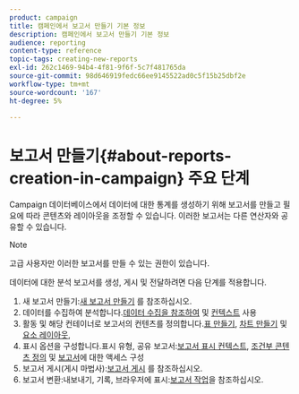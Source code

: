 ```yaml
---
product: campaign
title: 캠페인에서 보고서 만들기 기본 정보
description: 캠페인에서 보고서 만들기 기본 정보
audience: reporting
content-type: reference
topic-tags: creating-new-reports
exl-id: 262c1469-94b4-4f81-9f6f-5c7f481765da
source-git-commit: 98d646919fedc66ee9145522ad0c5f15b25dbf2e
workflow-type: tm+mt
source-wordcount: '167'
ht-degree: 5%

---
```


# 보고서 만들기{#about-reports-creation-in-campaign} 주요 단계

Campaign 데이터베이스에서 데이터에 대한 통계를 생성하기 위해 보고서를 만들고 필요에 따라 콘텐츠와 레이아웃을 조정할 수 있습니다. 이러한 보고서는 다른 연산자와 공유할 수 있습니다.

>[!NOTE]
>
>고급 사용자만 이러한 보고서를 만들 수 있는 권한이 있습니다.

데이터에 대한 분석 보고서를 생성, 게시 및 전달하려면 다음 단계를 적용합니다.

1. 새 보고서 만들기:[새 보고서 만들기](../../reporting/using/creating-a-new-report.md) 를 참조하십시오.
1. 데이터를 수집하여 분석합니다.[데이터 수집을 참조하여](../../reporting/using/collecting-data-to-analyze.md) 및 [컨텍스트](../../reporting/using/using-the-context.md) 사용
1. 활동 및 해당 컨테이너로 보고서의 컨텐츠를 정의합니다.[표 만들기](../../reporting/using/creating-a-table.md), [차트 만들기](../../reporting/using/creating-a-chart.md) 및 [요소 레이아웃](../../reporting/using/element-layout.md),
1. 표시 옵션을 구성합니다.표시 유형, 공유 보고서:[보고서 표시 컨텍스트](../../reporting/using/configuring-access-to-the-report.md#report-display-context), [조건부 콘텐츠 정의](../../reporting/using/defining-a-conditional-content.md) 및 [보고서](../../reporting/using/configuring-access-to-the-report.md)에 대한 액세스 구성
1. 보고서 게시(게시 마법사):[보고서 게시](../../reporting/using/configuring-access-to-the-report.md#publishing-the-report) 를 참조하십시오.
1. 보고서 변환:내보내기, 기록, 브라우저에 표시:[보고서 작업](../../reporting/using/actions-on-reports.md)을 참조하십시오.
